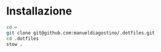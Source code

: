 # Installazione

```bash
cd ~
git clone git@github.com:manueldiagostino/.dotfiles.git
cd .dotfiles
stow .
```
